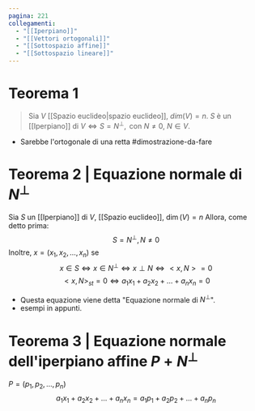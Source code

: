 ```yaml
---
pagina: 221
collegamenti:
  - "[[Iperpiano]]"
  - "[[Vettori ortogonali]]"
  - "[[Sottospazio affine]]"
  - "[[Sottospazio lineare]]"
---
```

# Teorema 1
>Sia $V$ [[Spazio euclideo|spazio euclideo]], $dim(V)=n$.
 $S$ è un [[Iperpiano]] di $V\iff S=N^{\perp},\mbox{ con }N\not= 0,\ N\in V$.
- Sarebbe l'ortogonale di una retta
#dimostrazione-da-fare 

# Teorema 2 | Equazione normale di $N^{\perp}$
Sia $S$ un [[Iperpiano]] di $V$, [[Spazio euclideo]], $\dim(V)=n$
Allora, come detto prima:
$$S=N^{\perp},N\not = 0$$
Inoltre, $x=(x_1,x_2,\ldots,x_n)$ se
$$x\in S\iff x\in N^{\perp}\iff x\perp N\iff<x,N>=0$$
$$<x,N>_{st}=0\iff a_1x_1+a_2x_2+\ldots+a_nx_n=0$$
- Questa equazione viene detta "Equazione normale di $N^\perp$".
- esempi in appunti.

# Teorema 3 | Equazione normale dell'iperpiano affine $P + N^{\perp}$
$P = (p_1,p_2,\ldots,p_n)$
$$a_1x_1+a_2x_2+\ldots+a_nx_n=a_1p_1+a_2p_2+\ldots+a_np_n$$